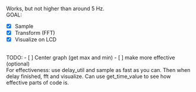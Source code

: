 Works, but not higher than around 5 Hz.
</br>
GOAL:
- [x] Sample
- [x] Transform (FFT)
- [x] Visualize on LCD
</br>
TODO:
- [ ] Center graph (get max and min)
- [ ] make more effective (optional)
</br>
For effectiveness: use delay_util and sample as fast as you can. Then when delay finished, fft and visualize. Can use get_time_value to see how effective parts of code is. 